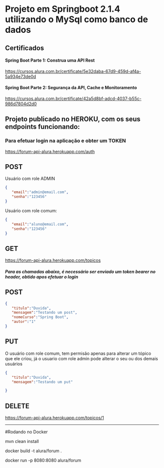 # Projeto em Springboot 2.1.4 utilizando o MySql como banco de dados

## Certificados 

#### Spring Boot Parte 1: Construa uma API Rest
https://cursos.alura.com.br/certificate/5e32daba-67d9-459d-af4a-5a934e73de0d

#### Spring Boot Parte 2: Segurança da API, Cache e Monitoramento
https://cursos.alura.com.br/certificate/42a5d8bf-adcd-4037-b55c-986d7804d2d0



## Projeto publicado no HEROKU, com os seus endpoints funcionando:

### Para efetuar login na aplicação e obter um TOKEN

https://forum-api-alura.herokuapp.com/auth
## POST

Usuário com role ADMIN

 ```json
{
	"email":"admin@email.com",
	"senha":"123456"
}
```

Usuário com role comum:

 ```json
{
	"email":"aluno@email.com",
	"senha":"123456"
}
```

## GET
 https://forum-api-alura.herokuapp.com/topicos
 
##### Para as chamadas abaixo, é necessário ser enviado um token bearer no header, obtido apos efetuar o login
## POST

 ```json
 {
	"titulo":"Duvida",
	"mensagem":"Testando um post",
	"nomeCurso":"Spring Boot",
	"autor":"1"
}
 ```
## PUT

O usuário com role comum, tem permisão apenas para alterar um tópico que ele criou, já o usuario com role admin pode alterar o seu ou dos demais usuários

 ```json
{
	"titulo":"Duvida",
	"mensagem":"Testando um put"

}
```

## DELETE
 https://forum-api-alura.herokuapp.com/topicos/1

------------------------------------------------------

#Rodando no Docker

mvn clean install

docker build -t alura/forum .

docker run -p 8080:8080 alura/forum

